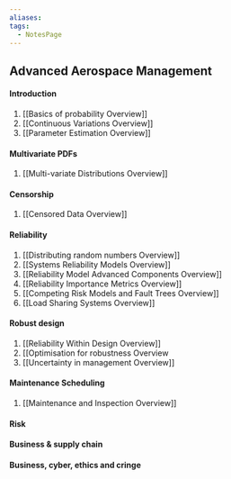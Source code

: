 ```yaml
---
aliases: 
tags:
  - NotesPage
---
```


## Advanced Aerospace Management

#### Introduction
1) [[Basics of probability Overview]]
2) [[Continuous Variations Overview]]
3) [[Parameter Estimation Overview]]
#### Multivariate PDFs
1) [[Multi-variate Distributions Overview]]

#### Censorship
1) [[Censored Data Overview]]

#### Reliability
1) [[Distributing random numbers Overview]]
2) [[Systems Reliability Models Overview]]
3) [[Reliability Model Advanced Components Overview]]
4) [[Reliability Importance Metrics Overview]]
5) [[Competing Risk Models and Fault Trees Overview]]
6) [[Load Sharing Systems Overview]]

#### Robust design								
1) [[Reliability Within Design Overview]]
2) [[Optimisation for robustness Overview
3) [[Uncertainty in management Overview]]

#### Maintenance Scheduling
1) [[Maintenance and Inspection Overview]]

#### Risk

#### Business & supply chain

#### Business, cyber, ethics and cringe													

